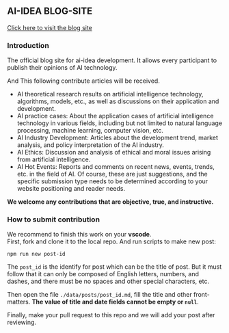 ## AI-IDEA BLOG-SITE

[Click here to visit the blog site](https://blog.ai-idea.cc)

### Introduction

The official blog site for ai-idea development. It allows every participant to publish their opinions of AI technology.

And This following contribute articles will be received.
+ AI theoretical research results on artificial intelligence technology, algorithms, models, etc., as well as discussions on their application and development.
+ AI practice cases: About the application cases of artificial intelligence technology in various fields, including but not limited to natural language processing, machine learning, computer vision, etc.
+ AI Industry Development: Articles about the development trend, market analysis, and policy interpretation of the AI industry.
+ AI Ethics: Discussion and analysis of ethical and moral issues arising from artificial intelligence.
+ AI Hot Events: Reports and comments on recent news, events, trends, etc. in the field of AI.
Of course, these are just suggestions, and the specific submission type needs to be determined according to your website positioning and reader needs.

**We welcome any contributions that are objective, true, and instructive.**

### How to submit contribution

We recommend to finish this work on your **vscode**.  \
First, fork and clone it to the local repo. And run scripts to make new post:

```
npm run new post-id
```

The `post_id` is the identify for post which can be the title of post. But it must follow that it can only be composed of English letters, numbers, and dashes, and there must be no spaces and other special characters, etc.

Then open the file `./data/posts/post_id.md`, fill the title and other front-matters. **The value of title and date fields cannot be empty or `null`**.

Finally, make your pull request to this repo and we will add your post after reviewing.

